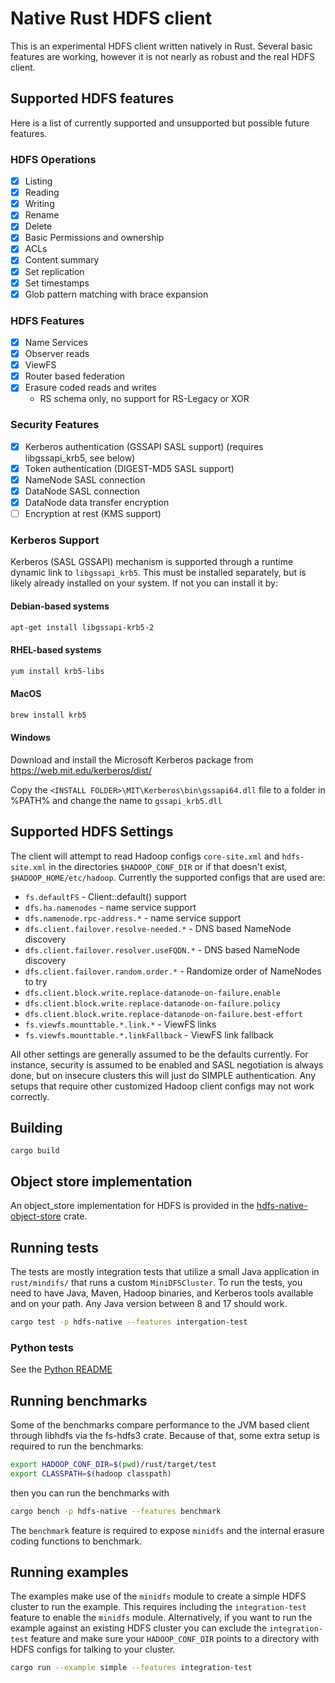 # Native Rust HDFS client
This is an experimental HDFS client written natively in Rust. Several basic features are working, however it is not nearly as robust and the real HDFS client.

## Supported HDFS features
Here is a list of currently supported and unsupported but possible future features.

### HDFS Operations
- [x] Listing
- [x] Reading
- [x] Writing
- [x] Rename
- [x] Delete
- [x] Basic Permissions and ownership
- [x] ACLs
- [x] Content summary
- [x] Set replication
- [x] Set timestamps
- [x] Glob pattern matching with brace expansion

### HDFS Features
- [x] Name Services
- [x] Observer reads
- [x] ViewFS
- [x] Router based federation
- [x] Erasure coded reads and writes
    - RS schema only, no support for RS-Legacy or XOR

### Security Features
- [x] Kerberos authentication (GSSAPI SASL support) (requires libgssapi_krb5, see below)
- [x] Token authentication (DIGEST-MD5 SASL support)
- [x] NameNode SASL connection
- [x] DataNode SASL connection
- [x] DataNode data transfer encryption
- [ ] Encryption at rest (KMS support)

### Kerberos Support
Kerberos (SASL GSSAPI) mechanism is supported through a runtime dynamic link to `libgssapi_krb5`. This must be installed separately, but is likely already installed on your system. If not you can install it by:

#### Debian-based systems
```bash
apt-get install libgssapi-krb5-2
```

#### RHEL-based systems
```bash
yum install krb5-libs
```

#### MacOS
```bash
brew install krb5
```

#### Windows
Download and install the Microsoft Kerberos package from https://web.mit.edu/kerberos/dist/

Copy the `<INSTALL FOLDER>\MIT\Kerberos\bin\gssapi64.dll` file to a folder in %PATH% and change the name to `gssapi_krb5.dll`

## Supported HDFS Settings
The client will attempt to read Hadoop configs `core-site.xml` and `hdfs-site.xml` in the directories `$HADOOP_CONF_DIR` or if that doesn't exist, `$HADOOP_HOME/etc/hadoop`. Currently the supported configs that are used are:
- `fs.defaultFS` - Client::default() support
- `dfs.ha.namenodes` - name service support
- `dfs.namenode.rpc-address.*` - name service support
- `dfs.client.failover.resolve-needed.*` - DNS based NameNode discovery
- `dfs.client.failover.resolver.useFQDN.*` - DNS based NameNode discovery
- `dfs.client.failover.random.order.*` - Randomize order of NameNodes to try
- `dfs.client.block.write.replace-datanode-on-failure.enable`
- `dfs.client.block.write.replace-datanode-on-failure.policy`
- `dfs.client.block.write.replace-datanode-on-failure.best-effort`
- `fs.viewfs.mounttable.*.link.*` - ViewFS links
- `fs.viewfs.mounttable.*.linkFallback` - ViewFS link fallback

All other settings are generally assumed to be the defaults currently. For instance, security is assumed to be enabled and SASL negotiation is always done, but on insecure clusters this will just do SIMPLE authentication. Any setups that require other customized Hadoop client configs may not work correctly. 

## Building

```
cargo build
```

## Object store implementation
An object_store implementation for HDFS is provided in the [hdfs-native-object-store](https://github.com/datafusion-contrib/hdfs-native-object-store) crate.

## Running tests
The tests are mostly integration tests that utilize a small Java application in `rust/mindifs/` that runs a custom `MiniDFSCluster`. To run the tests, you need to have Java, Maven, Hadoop binaries, and Kerberos tools available and on your path. Any Java version between 8 and 17 should work.

```bash
cargo test -p hdfs-native --features intergation-test
```

### Python tests
See the [Python README](./python/README.md)

## Running benchmarks
Some of the benchmarks compare performance to the JVM based client through libhdfs via the fs-hdfs3 crate. Because of that, some extra setup is required to run the benchmarks:

```bash
export HADOOP_CONF_DIR=$(pwd)/rust/target/test
export CLASSPATH=$(hadoop classpath)
```

then you can run the benchmarks with
```bash
cargo bench -p hdfs-native --features benchmark
```

The `benchmark` feature is required to expose `minidfs` and the internal erasure coding functions to benchmark.

## Running examples
The examples make use of the `minidfs` module to create a simple HDFS cluster to run the example. This requires including the `integration-test` feature to enable the `minidfs` module. Alternatively, if you want to run the example against an existing HDFS cluster you can exclude the `integration-test` feature and make sure your `HADOOP_CONF_DIR` points to a directory with HDFS configs for talking to your cluster.

```bash
cargo run --example simple --features integration-test
```
